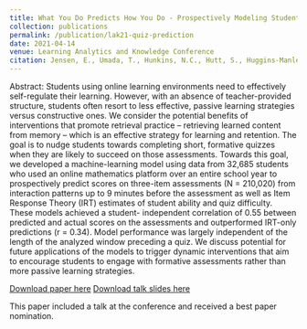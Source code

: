 ```yaml
---
title: What You Do Predicts How You Do - Prospectively Modeling Student Quiz Performance Using Activity Features in an Online Learning Environment
collection: publications
permalink: /publication/lak21-quiz-prediction
date: 2021-04-14
venue: Learning Analytics and Knowledge Conference
citation: Jensen, E., Umada, T., Hunkins, N.C., Hutt, S., Huggins-Manley, A.C., & D'Mello, S.K. (2021). &quot;What You Do Predicts How You Do  Prospectively Modeling Student Quiz Performance Using Activity Features in an Online Learning Environment.&quot; Proceedings of the Learning Analytics and Knowledge (LAK21) Conference.
---
```

Abstract: Students using online learning environments need to effectively self-regulate their learning. However, with an absence of teacher-provided structure, students often resort to less effective, passive learning strategies versus constructive ones. We consider the potential benefits of interventions that promote retrieval practice – retrieving learned content from memory – which is an effective strategy for learning and retention. The goal is to nudge students towards completing short, formative quizzes when they are likely to succeed on those assessments. Towards this goal, we developed a machine-learning model using data from 32,685 students who used an online mathematics platform over an entire school year to prospectively predict scores on three-item assessments (N = 210,020) from interaction patterns up to 9 minutes before the assessment as well as Item Response Theory (IRT) estimates of student ability and quiz difficulty. These models achieved a student- independent correlation of 0.55 between predicted and actual scores on the assessments and outperformed IRT-only predictions (r = 0.34). Model performance was largely independent of the length of the analyzed window preceding a quiz. We discuss potential for future applications of the models to trigger dynamic interventions that aim to encourage students to engage with formative assessments rather than more passive learning strategies.


[Download paper here](../files/lak21-12.pdf)
[Download talk slides here](../files/Jensen_LAK21-quiz_slides.pptx)

This paper included a talk at the conference and received a best paper nomination.

